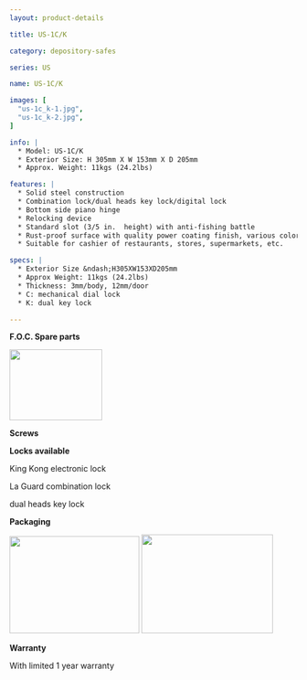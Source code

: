 ```yaml
---
layout: product-details

title: US-1C/K

category: depository-safes

series: US

name: US-1C/K

images: [
  "us-1c_k-1.jpg",
  "us-1c_k-2.jpg",
]

info: |
  * Model: US-1C/K
  * Exterior Size: H 305mm X W 153mm X D 205mm
  * Approx. Weight: 11kgs (24.2lbs)

features: |
  * Solid steel construction
  * Combination lock/dual heads key lock/digital lock
  * Bottom side piano hinge
  * Relocking device
  * Standard slot (3/5 in.  height) with anti-fishing battle
  * Rust-proof surface with quality power coating finish, various colors available
  * Suitable for cashier of restaurants, stores, supermarkets, etc.

specs: |
  * Exterior Size &ndash;H305XW153XD205mm
  * Approx Weight: 11kgs (24.2lbs)
  * Thickness: 3mm/body, 12mm/door
  * C: mechanical dial lock
  * K: dual key lock

---
```


**F.O.C. Spare parts**

<img alt="" src="{IMAGE_CDN}/us-1c_k-3.jpg" style="width: 162px; height: 124px;" />

**Screws**

**Locks available**

King Kong electronic lock

La Guard combination lock

dual heads key lock

**Packaging**

<img alt="" src="{IMAGE_CDN}/us-1c_k-4.jpg" style="width: 227px; height: 170px;" />

<img alt="" src="{IMAGE_CDN}/us-1c_k-5.jpg" style="width: 230px; height: 173px;" />

**Warranty**

With limited 1 year warranty
